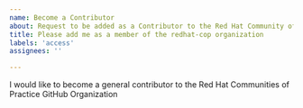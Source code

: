 ```yaml
---
name: Become a Contributor
about: Request to be added as a Contributor to the Red Hat Community of Practice Organization
title: Please add me as a member of the redhat-cop organization
labels: 'access'
assignees: ''

---
```


I would like to become a general contributor to the Red Hat Communities of Practice GitHub Organization